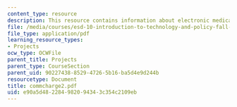 ```yaml
---
content_type: resource
description: This resource contains information about electronic medical records committee.
file: /media/courses/esd-10-introduction-to-technology-and-policy-fall-2006/e90a5d482284982094343c354c2109eb_commcharge2.pdf
file_type: application/pdf
learning_resource_types:
- Projects
ocw_type: OCWFile
parent_title: Projects
parent_type: CourseSection
parent_uid: 90227438-8529-4726-5b16-ba5d4e9d244b
resourcetype: Document
title: commcharge2.pdf
uid: e90a5d48-2284-9820-9434-3c354c2109eb
---
```

